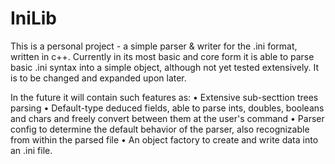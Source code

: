 # IniLib
This is a personal project - a simple parser &amp; writer for the .ini format, written in c++.
Currently in its most basic and core form it is able to parse basic .ini syntax into a simple object, although not yet tested extensively.
It is to be changed and expanded upon later.

In the future it will contain such features as:
• Extensive sub-secttion trees parsing
• Default-type deduced fields, able to parse ints, doubles, booleans and chars and freely convert between them at the user's command
• Parser config to determine the default behavior of the parser, also recognizable from within the parsed file
• An object factory to create and write data into an .ini file.

